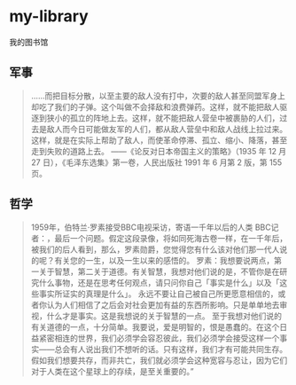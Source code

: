 # my-library
我的图书馆

## 军事

> ……而把目标分散，以至主要的敌人没有打中，次要的敌人甚至同盟军身上却吃了我们的子弹。这个叫做不会择敌和浪费弹药。这样，就不能把敌人驱逐到狭小的孤立的阵地上去。这样，就不能把敌人营垒中被裹胁的人们，过去是敌人而今日可能做友军的人们，都从敌人营垒中和敌人战线上拉过来。这样，就是在实际上帮助了敌人，而使革命停滞、孤立、缩小、降落，甚至走到失败的道路上去。
——《论反对日本帝国主义的策略》（1935 年 12 月 27 日），《毛泽东选集》第一卷，人民出版社 1991 年 6 月第 2 版，第 155 页。

## 哲学

> 1959年，伯特兰·罗素接受BBC电视采访，寄语一千年以后的人类
> BBC记者：，最后一个问题。假定这段录像，将如同死海古卷一样，在一千年后，被我们的后人看到，那么，罗素勋爵，您觉得您有什么该对他们那一代人说的呢？有关您的一生，以及一生以来的感悟的。
> 罗素：我想要说两点，第一关于智慧，第二关于道德。有关智慧，我想对他们说的是，不管你是在研究什么事物，还是在思考任何观点，请只问你自己「事实是什么」以及「这些事实所证实的真理是什么」。
永远不要让自己被自己所更愿意相信的，或者你认为人们相信了之后会对社会更加有益的东西所影响。只是单单地去审视，什么才是事实。这是我想说的关于智慧的一点。
至于我想对他们说的有关道德的一点，十分简单。我要说，爱是明智的，恨是愚蠢的。在这个日益紧密相连的世界，我们必须学会容忍彼此，我们必须学会接受这样一个事实——总会有人说出我们不想听的话。只有这样，我们才有可能共同生存。假如我们想要共存，而非共亡，我们就必须学会这种宽容与忍让，因为它们对于人类在这个星球上的存续，是至关重要的。”
